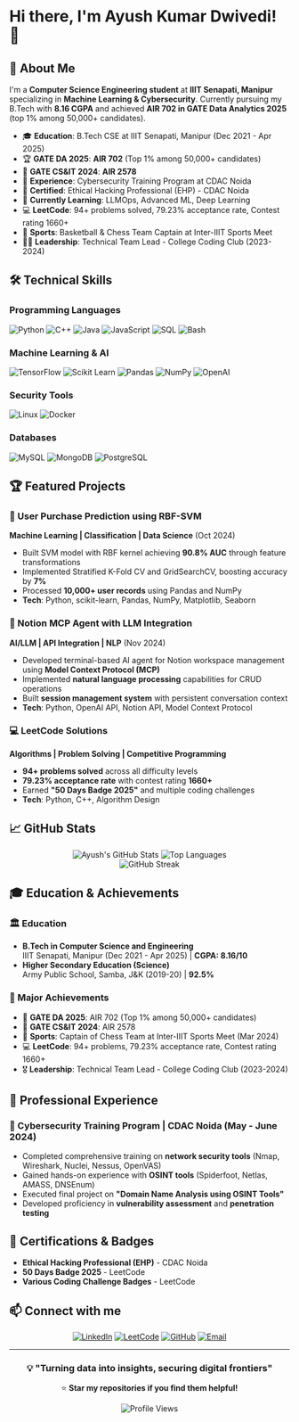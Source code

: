 # Hi there, I'm Ayush Kumar Dwivedi! 👋

## 🚀 About Me

I'm a **Computer Science Engineering student** at **IIIT Senapati, Manipur** specializing in **Machine Learning & Cybersecurity**. Currently pursuing my B.Tech with **8.16 CGPA** and achieved **AIR 702 in GATE Data Analytics 2025** (top 1% among 50,000+ candidates).

- 🎓 **Education**: B.Tech CSE at IIIT Senapati, Manipur (Dec 2021 - Apr 2025)
- 🏆 **GATE DA 2025**: **AIR 702** (Top 1% among 50,000+ candidates)
- 🥈 **GATE CS&IT 2024**: **AIR 2578**  
- 💼 **Experience**: Cybersecurity Training Program at CDAC Noida
- 🔐 **Certified**: Ethical Hacking Professional (EHP) - CDAC Noida
- 🌱 **Currently Learning**: LLMOps, Advanced ML, Deep Learning
- 💻 **LeetCode**: 94+ problems solved, 79.23% acceptance rate, Contest rating 1660+
- 🏀 **Sports**: Basketball & Chess Team Captain at Inter-IIIT Sports Meet
- 👨‍💻 **Leadership**: Technical Team Lead - College Coding Club (2023-2024)

## 🛠️ Technical Skills

### Programming Languages
![Python](https://img.shields.io/badge/Python-3776AB?style=for-the-badge&logo=python&logoColor=white)
![C++](https://img.shields.io/badge/C++-00599C?style=for-the-badge&logo=cplusplus&logoColor=white)
![Java](https://img.shields.io/badge/Java-ED8B00?style=for-the-badge&logo=java&logoColor=white)
![JavaScript](https://img.shields.io/badge/JavaScript-F7DF1E?style=for-the-badge&logo=javascript&logoColor=black)
![SQL](https://img.shields.io/badge/SQL-4479A1?style=for-the-badge&logo=postgresql&logoColor=white)
![Bash](https://img.shields.io/badge/Bash-4EAA25?style=for-the-badge&logo=gnu-bash&logoColor=white)

### Machine Learning & AI
![TensorFlow](https://img.shields.io/badge/TensorFlow-FF6F00?style=for-the-badge&logo=tensorflow&logoColor=white)
![Scikit Learn](https://img.shields.io/badge/Scikit_Learn-F7931E?style=for-the-badge&logo=scikit-learn&logoColor=white)
![Pandas](https://img.shields.io/badge/Pandas-150458?style=for-the-badge&logo=pandas&logoColor=white)
![NumPy](https://img.shields.io/badge/NumPy-013243?style=for-the-badge&logo=numpy&logoColor=white)
![OpenAI](https://img.shields.io/badge/OpenAI-412991?style=for-the-badge&logo=openai&logoColor=white)

### Security Tools
![Linux](https://img.shields.io/badge/Linux-FCC624?style=for-the-badge&logo=linux&logoColor=black)
![Docker](https://img.shields.io/badge/Docker-2496ED?style=for-the-badge&logo=docker&logoColor=white)

### Databases
![MySQL](https://img.shields.io/badge/MySQL-4479A1?style=for-the-badge&logo=mysql&logoColor=white)
![MongoDB](https://img.shields.io/badge/MongoDB-47A248?style=for-the-badge&logo=mongodb&logoColor=white)
![PostgreSQL](https://img.shields.io/badge/PostgreSQL-316192?style=for-the-badge&logo=postgresql&logoColor=white)

## 🏆 Featured Projects

### 🧠 User Purchase Prediction using RBF-SVM
**Machine Learning | Classification | Data Science** (Oct 2024)
- Built SVM model with RBF kernel achieving **90.8% AUC** through feature transformations
- Implemented Stratified K-Fold CV and GridSearchCV, boosting accuracy by **7%**
- Processed **10,000+ user records** using Pandas and NumPy
- **Tech**: Python, scikit-learn, Pandas, NumPy, Matplotlib, Seaborn

### 🤖 Notion MCP Agent with LLM Integration  
**AI/LLM | API Integration | NLP** (Nov 2024)
- Developed terminal-based AI agent for Notion workspace management using **Model Context Protocol (MCP)**
- Implemented **natural language processing** capabilities for CRUD operations
- Built **session management system** with persistent conversation context
- **Tech**: Python, OpenAI API, Notion API, Model Context Protocol

### 💻 LeetCode Solutions
**Algorithms | Problem Solving | Competitive Programming**
- **94+ problems solved** across all difficulty levels
- **79.23% acceptance rate** with contest rating **1660+**
- Earned **"50 Days Badge 2025"** and multiple coding challenges
- **Tech**: Python, C++, Algorithm Design

## 📈 GitHub Stats

<div align="center">
  <img src="https://github-readme-stats.vercel.app/api?username=AyushDwi&show_icons=true&theme=radical&hide_border=true" alt="Ayush's GitHub Stats" />
  <img src="https://github-readme-stats.vercel.app/api/top-langs/?username=AyushDwi&theme=radical&hide_border=true&layout=compact" alt="Top Languages" />
</div>

<div align="center">
  <img src="https://github-readme-streak-stats.herokuapp.com/?user=AyushDwi&theme=radical&hide_border=true" alt="GitHub Streak" />
</div>

## 🎓 Education & Achievements

### 🏛️ Education
- **B.Tech in Computer Science and Engineering**  
  IIIT Senapati, Manipur (Dec 2021 - Apr 2025) | **CGPA: 8.16/10**
- **Higher Secondary Education (Science)**  
  Army Public School, Samba, J&K (2019-20) | **92.5%**

### 🏅 Major Achievements
- 🥇 **GATE DA 2025**: AIR 702 (Top 1% among 50,000+ candidates)
- 🥈 **GATE CS&IT 2024**: AIR 2578
- 🏀 **Sports**: Captain of Chess Team at Inter-IIIT Sports Meet (Mar 2024)
- 💻 **LeetCode**: 94+ problems, 79.23% acceptance rate, Contest rating 1660+
- 🎖️ **Leadership**: Technical Team Lead - College Coding Club (2023-2024)

## 💼 Professional Experience

### 🔐 Cybersecurity Training Program | CDAC Noida (May - June 2024)
- Completed comprehensive training on **network security tools** (Nmap, Wireshark, Nuclei, Nessus, OpenVAS)
- Gained hands-on experience with **OSINT tools** (Spiderfoot, Netlas, AMASS, DNSEnum)
- Executed final project on **"Domain Name Analysis using OSINT Tools"**
- Developed proficiency in **vulnerability assessment** and **penetration testing**

## 🏅 Certifications & Badges
- **Ethical Hacking Professional (EHP)** - CDAC Noida
- **50 Days Badge 2025** - LeetCode
- **Various Coding Challenge Badges** - LeetCode

## 📫 Connect with me

<div align="center">

[![LinkedIn](https://img.shields.io/badge/LinkedIn-0077B5?style=for-the-badge&logo=linkedin&logoColor=white)](https://linkedin.com/in/ayushdwivedi0702)
[![LeetCode](https://img.shields.io/badge/LeetCode-FFA116?style=for-the-badge&logo=leetcode&logoColor=white)](https://leetcode.com/u/Ayush_KD/)
[![GitHub](https://img.shields.io/badge/GitHub-100000?style=for-the-badge&logo=github&logoColor=white)](https://github.com/AyushDwi)
[![Email](https://img.shields.io/badge/Email-D14836?style=for-the-badge&logo=gmail&logoColor=white)](mailto:ayushkumar8101932@gmail.com)

</div>

---

<div align="center">

### 💡 "Turning data into insights, securing digital frontiers"

⭐ **Star my repositories if you find them helpful!**

![Profile Views](https://komarev.com/ghpvc/?username=AyushDwi&color=brightgreen&style=flat-square)

</div>
